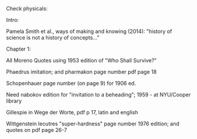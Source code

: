 
Check physicals:

Intro:

Pamela Smith et al., ways of making and knowing (2014): "history of science is not a history of concepts..."

Chapter 1:

All Moreno Quotes using 1953 edition of "Who Shall Survive?"

Phaedrus imitation; and pharmakon page number pdf page 18

Schopenhauer page number (on page 9) for 1906 ed.

Need nabokov edition for "invitation to a beheading"; 1959 - at NYU/Cooper library

Gillespie in Wege der Worte, pdf p 17, latin and english


Wittgenstein lecutres "super-hardness" page number 1976 edition; and quotes on pdf page 26-7
